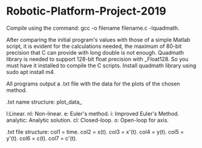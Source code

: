 # Robotic-Platform-Project-2019

Compile using the command: gcc -o filename filename.c -lquadmath.

After comparing the initial program's values with those of a simple Matlab script, 
it is evident for the calculations needed, the maximum of 80-bit precision that C can
provide with long double is not enough. Quadmath library is needed to support 128-bit float
precision with _Float128. So you must have it installed to compile the C scripts. Install quadmath
library using sudo apt install m4.

All programs output a .txt file with the data for the plots of the chosen method.

.txt name structure: plot_data_<type>_<method>_<type of loop and axis>

l:Linear.
nl: Non-linear.
e: Euler's method.
i: Improved Euler's Method.
analytic: Analytic solution.
cl: Closed-loop.
o<axis>: Open-loop for <axis> axis.

.txt file structure:
col1 = time.
col2 = x(t).
col3 = x'(t).
col4 = y(t).
col5 = y'(t).
col6 = c(t).
col7 = c'(t).

